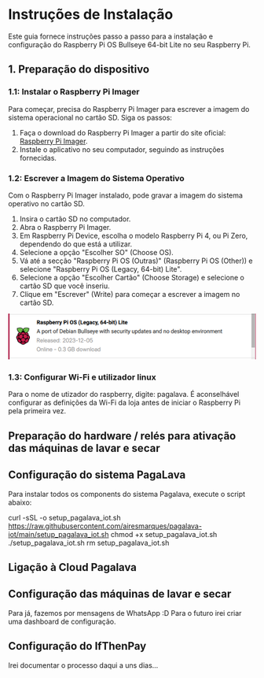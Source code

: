 # Instruções de Instalação

Este guia fornece instruções passo a passo para a instalação e configuração do Raspberry Pi OS Bullseye 64-bit Lite no seu Raspberry Pi.

## 1. Preparação do dispositivo

### 1.1: Instalar o Raspberry Pi Imager

Para começar, precisa do Raspberry Pi Imager para escrever a imagem do sistema operacional no cartão SD. Siga os passos:

1. Faça o download do Raspberry Pi Imager a partir do site oficial: [Raspberry Pi Imager](https://www.raspberrypi.org/software/).
2. Instale o aplicativo no seu computador, seguindo as instruções fornecidas.

### 1.2: Escrever a Imagem do Sistema Operativo

Com o Raspberry Pi Imager instalado, pode gravar a imagem do sistema operativo no cartão SD.

1. Insira o cartão SD no computador.
2. Abra o Raspberry Pi Imager.
3. Em Raspberry Pi Device, escolha o modelo Raspberry Pi 4, ou Pi Zero, dependendo do que está a utilizar.
3. Selecione a opção "Escolher SO" (Choose OS).
4. Vá até a secção "Raspberry Pi OS (Outras)" (Raspberry Pi OS (Other)) e selecione "Raspberry Pi OS (Legacy, 64-bit) Lite".
5. Selecione a opção "Escolher Cartão" (Choose Storage) e selecione o cartão SD que você inseriu.
6. Clique em "Escrever" (Write) para começar a escrever a imagem no cartão SD.

![Exemplo de versão Debian Bullseye](/instructions/Debian_Bullseye_version.png)

### 1.3: Configurar Wi-Fi e utilizador linux

Para o nome de utizador do raspberry, digite: pagalava.
É aconselhável configurar as definições da Wi-Fi da loja antes de iniciar o Raspberry Pi pela primeira vez.

## Preparação do hardware / relés para ativação das máquinas de lavar e secar



## Configuração do sistema PagaLava
Para instalar todos os components do sistema Pagalava, execute o script abaixo:

curl -sSL -o setup_pagalava_iot.sh https://raw.githubusercontent.com/airesmarques/pagalava-iot/main/setup_pagalava_iot.sh
chmod +x setup_pagalava_iot.sh
./setup_pagalava_iot.sh
rm setup_pagalava_iot.sh


## Ligação à Cloud Pagalava


## Configuração das máquinas de lavar e secar

Para já, fazemos por mensagens de WhatsApp :D
Para o futuro irei criar uma dashboard de configuração.

## Configuração do IfThenPay

Irei documentar o processo daqui a uns dias...
